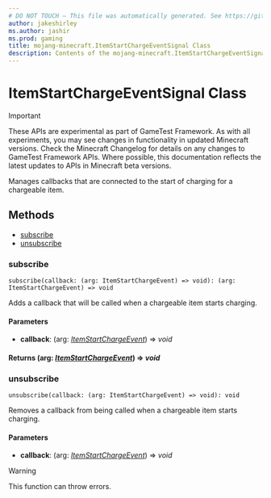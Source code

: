 ```yaml
---
# DO NOT TOUCH — This file was automatically generated. See https://github.com/Mojang/MinecraftScriptingApiDocsGenerator to modify descriptions, examples, etc.
author: jakeshirley
ms.author: jashir
ms.prod: gaming
title: mojang-minecraft.ItemStartChargeEventSignal Class
description: Contents of the mojang-minecraft.ItemStartChargeEventSignal class.
---
```

# ItemStartChargeEventSignal Class
>[!IMPORTANT]
>These APIs are experimental as part of GameTest Framework. As with all experiments, you may see changes in functionality in updated Minecraft versions. Check the Minecraft Changelog for details on any changes to GameTest Framework APIs. Where possible, this documentation reflects the latest updates to APIs in Minecraft beta versions.

Manages callbacks that are connected to the start of charging for a chargeable item.

## Methods
- [subscribe](#subscribe)
- [unsubscribe](#unsubscribe)
  
### **subscribe**
`
subscribe(callback: (arg: ItemStartChargeEvent) => void): (arg: ItemStartChargeEvent) => void
`

Adds a callback that will be called when a chargeable item starts charging.
#### **Parameters**
- **callback**: (arg: [*ItemStartChargeEvent*](ItemStartChargeEvent.md)) => *void*

#### **Returns** (arg: [*ItemStartChargeEvent*](ItemStartChargeEvent.md)) => *void*


### **unsubscribe**
`
unsubscribe(callback: (arg: ItemStartChargeEvent) => void): void
`

Removes a callback from being called when a chargeable item starts charging.
#### **Parameters**
- **callback**: (arg: [*ItemStartChargeEvent*](ItemStartChargeEvent.md)) => *void*


> [!WARNING]
> This function can throw errors.


